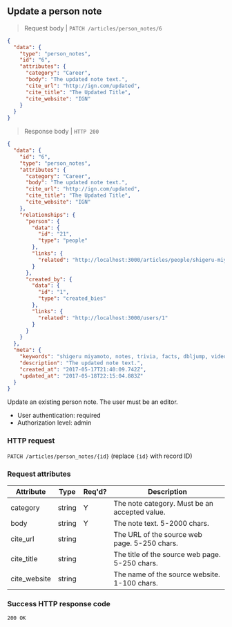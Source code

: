 ## <a name="person_notes_update"></a>Update a person note

> Request body | `PATCH /articles/person_notes/6`

```JSON
{
  "data": {
    "type": "person_notes",
    "id": "6",
    "attributes": {
      "category": "Career",
      "body": "The updated note text.",
      "cite_url": "http://ign.com/updated",
      "cite_title": "The Updated Title",
      "cite_website": "IGN"
    }
  }
}
```

> Response body | `HTTP 200`

```JSON
{
  "data": {
    "id": "6",
    "type": "person_notes",
    "attributes": {
      "category": "Career",
      "body": "The updated note text.",
      "cite_url": "http://ign.com/updated",
      "cite_title": "The Updated Title",
      "cite_website": "IGN"
    },
    "relationships": {
      "person": {
        "data": {
          "id": "21",
          "type": "people"
        },
        "links": {
          "related": "http://localhost:3000/articles/people/shigeru-miyamoto"
        }
      },
      "created_by": {
        "data": {
          "id": "1",
          "type": "created_bies"
        },
        "links": {
          "related": "http://localhost:3000/users/1"
        }
      }
    }
  },
  "meta": {
    "keywords": "shigeru miyamoto, notes, trivia, facts, dbljump, video games, pc games, gaming",
    "description": "The updated note text.",
    "created_at": "2017-05-17T21:40:09.742Z",
    "updated_at": "2017-05-18T22:15:04.883Z"
  }
}
```

Update an existing person note. The user must be an editor.

* User authentication: required
* Authorization level: admin

### HTTP request

`PATCH /articles/person_notes/{id}` (replace `{id}` with record ID)

### Request attributes

Attribute | Type | Req'd? | Description
--------- | ---- | ------ | -----------
category | string | Y | The note category. Must be an accepted value.
body | string | Y | The note text. 5-2000 chars.
cite_url | string |  | The URL of the source web page. 5-250 chars.
cite_title | string | | The title of the source web page. 5-250 chars.
cite_website | string | | The name of the source website. 1-100 chars.

### Success HTTP response code

`200 OK`
